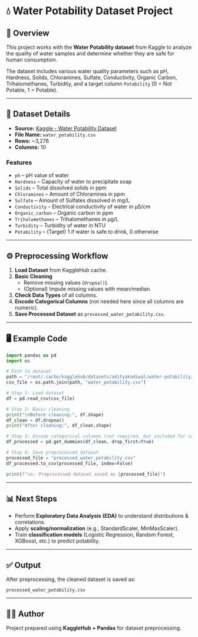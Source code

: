 # 💧 Water Potability Dataset Project

## 📌 Overview
This project works with the **Water Potability dataset** from Kaggle to analyze the quality of water samples and determine whether they are safe for human consumption.  

The dataset includes various water quality parameters such as pH, Hardness, Solids, Chloramines, Sulfate, Conductivity, Organic Carbon, Trihalomethanes, Turbidity, and a target column `Potability` (0 = Not Potable, 1 = Potable).

---

## 📂 Dataset Details
- **Source:** [Kaggle - Water Potability Dataset](https://www.kaggle.com/datasets/adityakadiwal/water-potability)  
- **File Name:** `water_potability.csv`  
- **Rows:** ~3,276  
- **Columns:** 10  

### Features
- `ph` – pH value of water  
- `Hardness` – Capacity of water to precipitate soap  
- `Solids` – Total dissolved solids in ppm  
- `Chloramines` – Amount of Chloramines in ppm  
- `Sulfate` – Amount of Sulfates dissolved in mg/L  
- `Conductivity` – Electrical conductivity of water in μS/cm  
- `Organic_carbon` – Organic carbon in ppm  
- `Trihalomethanes` – Trihalomethanes in μg/L  
- `Turbidity` – Turbidity of water in NTU  
- `Potability` – (Target) 1 if water is safe to drink, 0 otherwise  

---

## ⚙️ Preprocessing Workflow
1. **Load Dataset** from KaggleHub cache.  
2. **Basic Cleaning**  
   - Remove missing values (`dropna()`).  
   - (Optional) Impute missing values with mean/median.  
3. **Check Data Types** of all columns.  
4. **Encode Categorical Columns** (not needed here since all columns are numeric).  
5. **Save Processed Dataset** as `processed_water_potability.csv`.  

---

## 🖥️ Example Code

```python
import pandas as pd
import os

# Path to dataset
path = "/root/.cache/kagglehub/datasets/adityakadiwal/water-potability/versions/3"
csv_file = os.path.join(path, "water_potability.csv")

# Step 1: Load dataset
df = pd.read_csv(csv_file)

# Step 2: Basic cleaning
print("\nBefore cleaning:", df.shape)
df_clean = df.dropna()
print("After cleaning:", df_clean.shape)

# Step 3: Encode categorical columns (not required, but included for consistency)
df_processed = pd.get_dummies(df_clean, drop_first=True)

# Step 4: Save preprocessed dataset
processed_file = "processed_water_potability.csv"
df_processed.to_csv(processed_file, index=False)

print(f"\n✅ Preprocessed dataset saved as {processed_file}")
```

---

## 📊 Next Steps
- Perform **Exploratory Data Analysis (EDA)** to understand distributions & correlations.  
- Apply **scaling/normalization** (e.g., StandardScaler, MinMaxScaler).  
- Train **classification models** (Logistic Regression, Random Forest, XGBoost, etc.) to predict potability.  

---

## ✅ Output
After preprocessing, the cleaned dataset is saved as:

```
processed_water_potability.csv
```

---

## 👨‍💻 Author
Project prepared using **KaggleHub + Pandas** for dataset preprocessing.
